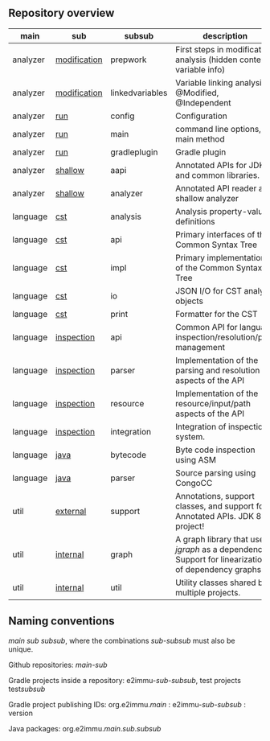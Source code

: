 Repository overview
-------------------

| main     | sub                                                             | subsub          | description                    |
|----------|-----------------------------------------------------------------|-----------------|--------------------------------|
| analyzer | [modification](https://github.com/e2immu/analyzer-modification) | prepwork        | First steps in modification analysis (hidden content, variable info) |
| analyzer | [modification](https://github.com/e2immu/analyzer-modification) | linkedvariables | Variable linking analysis, @Modified, @Independent |
| analyzer | [run](https://github.com/e2immu/analyzer-run)                   | config          | Configuration |
| analyzer | [run](https://github.com/e2immu/analyzer-run)                   | main            | command line options, main method  |
| analyzer | [run](https://github.com/e2immu/analyzer-run)                   | gradleplugin    | Gradle plugin |
| analyzer | [shallow](https://github.com/e2immu/analyzer-shallow)           | aapi            | Annotated APIs for JDK and common libraries. |
| analyzer | [shallow](https://github.com/e2immu/analyzer-shallow)           | analyzer        | Annotated API reader and shallow analyzer  |
| language | [cst](https://github.com/e2immu/language-cst)                   | analysis        | Analysis property-value definitions |
| language | [cst](https://github.com/e2immu/language-cst)                   | api             | Primary interfaces of the Common Syntax Tree |
| language | [cst](https://github.com/e2immu/language-cst)                   | impl            | Primary implementation of the Common Syntax Tree |
| language | [cst](https://github.com/e2immu/language-cst)                   | io              | JSON I/O for CST analysis objects |
| language | [cst](https://github.com/e2immu/language-cst)                   | print           | Formatter for the CST |
| language | [inspection](https://github.com/e2immu/language-inspection)     | api             | Common API for language inspection/resolution/path management |
| language | [inspection](https://github.com/e2immu/language-inspection)     | parser          | Implementation of the parsing and resolution aspects of the API |
| language | [inspection](https://github.com/e2immu/language-inspection)     | resource        | Implementation of the resource/input/path aspects of the API |
| language | [inspection](https://github.com/e2immu/language-inspection)     | integration     | Integration of inspection system. |
| language | [java](https://github.com/e2immu/language-java)                 | bytecode        | Byte code inspection using ASM |
| language | [java](https://github.com/e2immu/language-java)                 | parser          | Source parsing using CongoCC |
| util     | [external](https://github.com/e2immu/util-external)             | support         | Annotations, support classes, and support for Annotated APIs. JDK 8 project! |
| util     | [internal](https://github.com/e2immu/util-internal)             | graph           | A graph library that uses _jgraph_ as a dependency. Support for linearization of dependency graphs. |
| util     | [internal](https://github.com/e2immu/util-internal)             | util            | Utility classes shared by multiple projects. |


Naming conventions
------------------

_main_ _sub_ _subsub_, where the combinations _sub-subsub_ must also be unique.

Github repositories: _main-sub_

Gradle projects inside a repository: e2immu-_sub_-_subsub_, test projects test*subsub*

Gradle project publishing IDs: org.e2immu._main_ : e2immu-_sub-subsub_ : version

Java packages: org.e2immu._main_._sub_._subsub_
